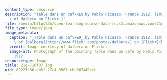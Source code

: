 ```yaml
---
content_type: resource
description: "Table dans un caf\xE9 by Pablo Picasso, France 1912. (Image courtesy\
  \ of dalbera on Flickr.)"
file: /media/https%3A/open-learning-course-data-rc.s3.amazonaws.com/21g-716-introduction-to-contemporary-hispanic-literature-fall-2007/89223c86db5f27c43567cbd807849efc_21g-716f07.jpg
file_type: image/jpeg
image_metadata:
  caption: "_Table dans un caf\xE9_ by Pablo Picasso, France 1912. (Image courtesy\
    \ of [dalbera](http://www.flickr.com/photos/dalbera/) on [Flickr](http://www.flickr.com/photos/dalbera/294580930/).)"
  credit: Image courtesy of dalbera on Flickr.
  image-alt: Photograph of the painting Table dans un cafe by Pablo Picasso, France
    1912.
resourcetype: Image
title: 21g-716f07.jpg
uid: 89223c86-db5f-27c4-3567-cbd807849efc
---
```

